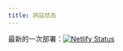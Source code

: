 ```yaml
---
title: 网站状态
---
```

最新的一次部署：[![Netlify Status](https://api.netlify.com/api/v1/badges/5df1d863-d469-4848-9552-efdfa9b2a270/deploy-status)](https://app.netlify.com/sites/class3-26/deploys)